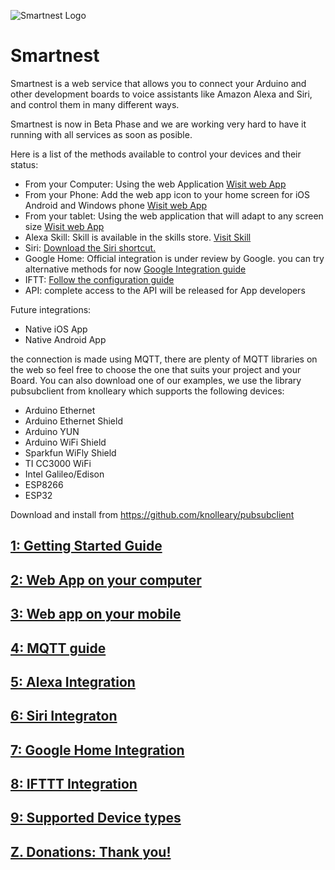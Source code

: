 ![Smartnest Logo](https://www.smartnest.cz/img/Logo-vector-login.png)
# Smartnest
Smartnest is a web service that allows you to connect your Arduino and other development boards to voice assistants like Amazon Alexa and Siri, and control them in many different ways. 

Smartnest is now in Beta Phase and we are working very hard to have it running with all services as soon as posible.

Here is a list of the methods available to control your devices and their status:
* From your Computer: Using the web Application [Wisit web App](https://www.smartnest.cz/login)
* From your Phone: Add the web app icon to your home screen for iOS Android and Windows phone [Wisit web App](https://www.smartnest.cz/login)
* From your tablet: Using the web application that will adapt to any screen size [Wisit web App](https://www.smartnest.cz/login)
* Alexa Skill: Skill is available in the skills store. [Visit Skill](https://skills-store.amazon.com/deeplink/dp/B07VH46TDC?deviceType=app&share&refSuffix=ss_copy) 
* Siri: [Download the Siri shortcut.](https://github.com/aososam/Smartnest/wiki/6.-Siri-Integration)
* Google Home: Official integration is under review by Google. you can try alternative methods for now [Google Integration guide]()
* IFTT: [Follow the configuration guide](https://github.com/aososam/Smartnest/wiki/8.-IFTTT-Integration#configuring-an-action)
* API: complete access to the API will be released for App developers

Future integrations:

* Native iOS App
* Native Android App

the connection is made using MQTT, there are plenty of MQTT libraries on the web so feel free to choose the one that suits your project and your Board.
You can also download one of our examples, we use the library pubsubclient from knolleary which supports the following devices:

* Arduino Ethernet
* Arduino Ethernet Shield
* Arduino YUN 
* Arduino WiFi Shield
* Sparkfun WiFly Shield
* TI CC3000 WiFi
* Intel Galileo/Edison
* ESP8266
* ESP32

Download and install from https://github.com/knolleary/pubsubclient

## [1: Getting Started Guide](https://github.com/aososam/Smartnest/wiki/1.-Getting-Started)
## [2: Web App on your computer](https://github.com/aososam/Smartnest/wiki/2.-Using-the-web-App)
## [3: Web app on your mobile](https://github.com/aososam/Smartnest/wiki/3.-Web-app-on-your-Mobile-device)
## [4: MQTT guide](https://github.com/aososam/Smartnest/wiki/4.-MQTT-Guide)
## [5: Alexa Integration](https://github.com/aososam/Smartnest/wiki/5.-Alexa-Integration)
## [6: Siri Integraton](https://github.com/aososam/Smartnest/wiki/6.-Siri-Integration)
## [7: Google Home Integration](https://github.com/aososam/Smartnest/wiki/7.-Google-Home-Integration)
## [8: IFTTT Integration](https://github.com/aososam/Smartnest/wiki/8.-IFTTT-Integration)
## [9: Supported Device types](https://github.com/aososam/Smartnest/wiki/9.Supported-Device-types)
## [Z. Donations: Thank you!](https://www.smartnest.cz/donate)
